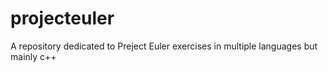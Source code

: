 projecteuler
============

A repository dedicated to Preject Euler exercises in multiple languages but mainly c++

